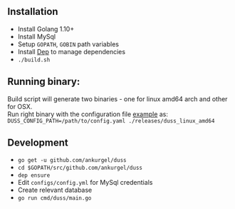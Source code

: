 ## Installation
* Install Golang 1.10+
* Install MySql
* Setup `GOPATH`, `GOBIN` path variables
* Install [Dep](https://github.com/golang/dep) to manage dependencies
* `./build.sh`

## Running binary:
Build script will generate two binaries - one for linux amd64 arch and other for OSX.   
Run right binary with the configuration file [example](https://github.com/AnkurGel/duss/blob/master/configs/config.yaml) as:    
`DUSS_CONFIG_PATH=/path/to/config.yaml ./releases/duss_linux_amd64`

## Development
* `go get -u github.com/ankurgel/duss`
* `cd $GOPATH/src/github.com/ankurgel/duss`
* `dep ensure`
* Edit `configs/config.yml` for MySql credentials
* Create relevant database
* `go run cmd/duss/main.go`

